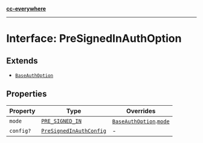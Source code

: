 [**cc-everywhere**](../../../../../index.md)

***

# Interface: PreSignedInAuthOption

## Extends

- [`BaseAuthOption`](base-auth-option.md)

## Properties

| Property | Type | Overrides |
| ------ | ------ | ------ |
| `mode` | [`PRE_SIGNED_IN`](../enumerations/auth-mode.md#pre_signed_in) | [`BaseAuthOption`](base-auth-option.md).[`mode`](base-auth-option.md#mode) |
| `config?` | [`PreSignedInAuthConfig`](pre-signed-in-auth-config.md) | - |
